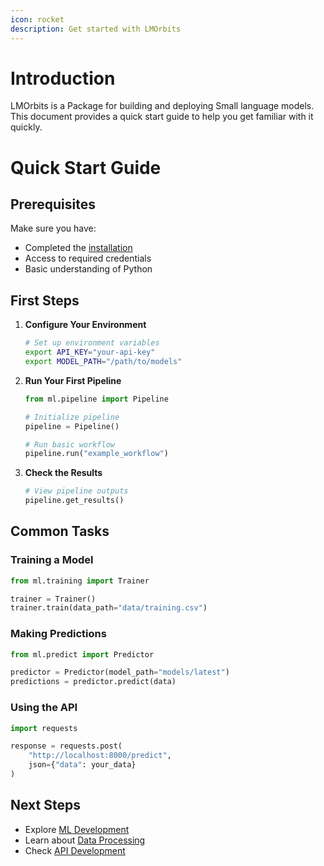 ```yaml
---
icon: rocket
description: Get started with LMOrbits 
---
```

# Introduction
LMOrbits is a Package for building and deploying Small language models. This document provides a quick start guide to help you get familiar with it quickly.

# Quick Start Guide


## Prerequisites

Make sure you have:
- Completed the [installation](installation.md)
- Access to required credentials
- Basic understanding of Python

## First Steps

1. **Configure Your Environment**
   ```sh
   # Set up environment variables
   export API_KEY="your-api-key"
   export MODEL_PATH="/path/to/models"
   ```

2. **Run Your First Pipeline**
   ```python
   from ml.pipeline import Pipeline
   
   # Initialize pipeline
   pipeline = Pipeline()
   
   # Run basic workflow
   pipeline.run("example_workflow")
   ```

3. **Check the Results**
   ```python
   # View pipeline outputs
   pipeline.get_results()
   ```

## Common Tasks

### Training a Model
```python
from ml.training import Trainer

trainer = Trainer()
trainer.train(data_path="data/training.csv")
```

### Making Predictions
```python
from ml.predict import Predictor

predictor = Predictor(model_path="models/latest")
predictions = predictor.predict(data)
```

### Using the API
```python
import requests

response = requests.post(
    "http://localhost:8000/predict",
    json={"data": your_data}
)
```

## Next Steps

- Explore [ML Development](../how-to/development/ml.md)
- Learn about [Data Processing](../how-to/development/data.md)
- Check [API Development](../how-to/development/api.md) 